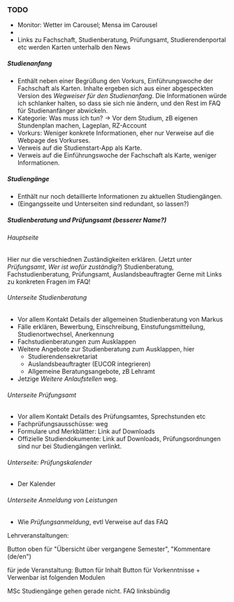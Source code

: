 ### TODO

* Monitor: Wetter im Carousel; Mensa im Carousel
* 
* Links zu Fachschaft, Studienberatung, Prüfungsamt, Studierendenportal etc werden Karten unterhalb den News


##### Studienanfang
* Enthält neben einer Begrüßung den Vorkurs, Einführungswoche der Fachschaft als Karten. Inhalte ergeben sich aus einer abgespeckten Version des _Wegweiser für den Studienanfang_. Die Informationen würde ich schlanker halten, so dass sie sich nie ändern, und den Rest im FAQ für Studienanfänger abwickeln.
* Kategorie: Was muss ich tun? -> Vor dem Studium, zB eigenen Stundenplan machen, Lageplan, RZ-Account
* Vorkurs: Weniger konkrete Informationen, eher nur Verweise auf die Webpage des Vorkurses.
* Verweis auf die Studienstart-App als Karte.
* Verweis auf die Einführungswoche der Fachschaft als Karte, weniger Informationen.

##### Studiengänge
* Enthält nur noch detaillierte Informationen zu aktuellen Studiengängen.
* (Eingangsseite und Unterseiten sind redundant, so lassen?)

##### Studienberatung und Prüfungsamt (besserer Name?)
###### Hauptseite
Hier nur die verschiednen Zuständigkeiten erklären. (Jetzt unter _Prüfungsamt_, _Wer ist wofür zuständig?_)
Studienberatung, Fachstudienberatung, Prüfungsamt, Auslandsbeauftragter
Gerne mit Links zu konkreten Fragen im FAQ!

###### Unterseite Studienberatung
* Vor allem Kontakt Details der allgemeinen Studienberatung von Markus
* Fälle erklären, Bewerbung, Einschreibung, Einstufungsmitteilung, Studienortwechsel, Anerkennung
* Fachstudienberatungen zum Ausklappen
* Weitere Angebote zur Studienberatung zum Ausklappen, hier
  * Studierendensekretariat
  * Auslandsbeauftragter (EUCOR integrieren)
  * Allgemeine Beratungsangebote, zB Lehramt
* Jetzige _Weitere Anlaufstellen_ weg.

###### Unterseite Prüfungsamt
* Vor allem Kontakt Details des Prüfungsamtes, Sprechstunden etc
* Fachprüfungsausschüsse: weg
* Formulare und Merkblätter: Link auf Downloads
* Offizielle Studiendokumente: Link auf Downloads, Prüfungsordnungen sind nur bei Studiengängen verlinkt.


###### Unterseite: Prüfungskalender
* Der Kalender

###### Unterseite Anmeldung von Leistungen
* Wie _Prüfungsanmeldung_, evtl Verweise auf das FAQ
  





Lehrveranstaltungen:

Button oben für "Übersicht über vergangene Semester", "Kommentare (de/en")

für jede Veranstaltung:
Button für Inhalt
Button für Vorkenntnisse + Verwenbar ist folgenden Modulen

MSc Studiengänge gehen gerade nicht.
FAQ linksbündig
